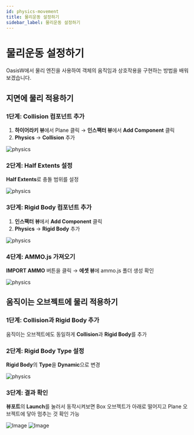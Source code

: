 ```yaml
---
id: physics-movement
title: 물리운동 설정하기
sidebar_label: 물리운동 설정하기
---
```


# 물리운동 설정하기

OasisW에서 물리 엔진을 사용하여 객체의 움직임과 상호작용을 구현하는 방법을 배워보겠습니다.

## 지면에 물리 적용하기

### 1단계: Collision 컴포넌트 추가

1. **하이어라키 뷰**에서 Plane 클릭 → **인스팩터 뷰**에서 **Add Component** 클릭
2. **Physics** → **Collision** 추가

![physics](/img/tutorial/4_1.png)

### 2단계: Half Extents 설정

**Half Extents**로 충돌 범위를 설정

![physics](/img/tutorial/4_2.png)

### 3단계: Rigid Body 컴포넌트 추가

1. **인스팩터 뷰**에서 **Add Component** 클릭
2. **Physics** → **Rigid Body** 추가

![physics](/img/tutorial/4_3.png)

### 4단계: AMMO.js 가져오기

**IMPORT AMMO** 버튼을 클릭 → **에셋 뷰**에 ammo.js 폴더 생성 확인

![physics](/img/tutorial/4_5.png)

## 움직이는 오브젝트에 물리 적용하기

### 1단계: Collision과 Rigid Body 추가

움직이는 오브젝트에도 동일하게 **Collision**과 **Rigid Body**를 추가

### 2단계: Rigid Body Type 설정

**Rigid Body**의 **Type**을 **Dynamic**으로 변경

![physics](/img/tutorial/4_6.png)

### 3단계: 결과 확인

**뷰포트**의 **Launch**를 눌러서 동작시켜보면 Box 오브젝트가 아래로 떨어지고 Plane 오브젝트에 닿아 멈추는 것 확인 가능

<div style={{display: 'flex', gap: '10px'}}>
  <img src="/img/tutorial/4_7.png" alt="Image" style={{maxWidth: '45%'}} />
  <img src="/img/tutorial/4_8.png" alt="Image" style={{maxWidth: '45%'}} />
</div>
<br />
